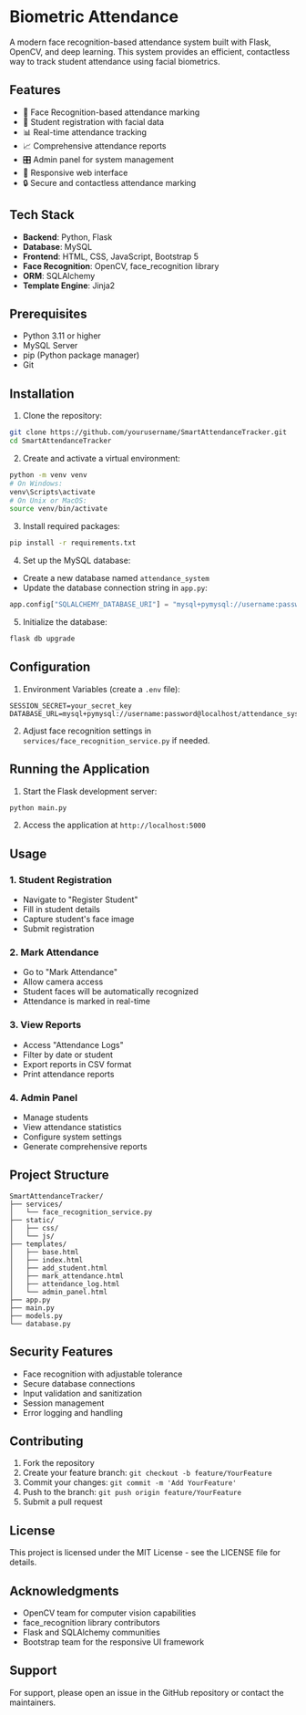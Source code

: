 # Biometric Attendance

A modern face recognition-based attendance system built with Flask, OpenCV, and deep learning. This system provides an efficient, contactless way to track student attendance using facial biometrics.

## Features

- 👤 Face Recognition-based attendance marking
- 📝 Student registration with facial data
- 📊 Real-time attendance tracking
- 📈 Comprehensive attendance reports
- 🎛️ Admin panel for system management
- 📱 Responsive web interface
- 🔒 Secure and contactless attendance marking

## Tech Stack

- **Backend**: Python, Flask
- **Database**: MySQL
- **Frontend**: HTML, CSS, JavaScript, Bootstrap 5
- **Face Recognition**: OpenCV, face_recognition library
- **ORM**: SQLAlchemy
- **Template Engine**: Jinja2

## Prerequisites

- Python 3.11 or higher
- MySQL Server
- pip (Python package manager)
- Git

## Installation

1. Clone the repository:
```bash
git clone https://github.com/yourusername/SmartAttendanceTracker.git
cd SmartAttendanceTracker
```

2. Create and activate a virtual environment:
```bash
python -m venv venv
# On Windows:
venv\Scripts\activate
# On Unix or MacOS:
source venv/bin/activate
```

3. Install required packages:
```bash
pip install -r requirements.txt
```

4. Set up the MySQL database:
- Create a new database named `attendance_system`
- Update the database connection string in `app.py`:
```python
app.config["SQLALCHEMY_DATABASE_URI"] = "mysql+pymysql://username:password@localhost/attendance_system"
```

5. Initialize the database:
```bash
flask db upgrade
```

## Configuration

1. Environment Variables (create a `.env` file):
```env
SESSION_SECRET=your_secret_key
DATABASE_URL=mysql+pymysql://username:password@localhost/attendance_system
```

2. Adjust face recognition settings in `services/face_recognition_service.py` if needed.

## Running the Application

1. Start the Flask development server:
```bash
python main.py
```

2. Access the application at `http://localhost:5000`

## Usage

### 1. Student Registration
- Navigate to "Register Student"
- Fill in student details
- Capture student's face image
- Submit registration

### 2. Mark Attendance
- Go to "Mark Attendance"
- Allow camera access
- Student faces will be automatically recognized
- Attendance is marked in real-time

### 3. View Reports
- Access "Attendance Logs"
- Filter by date or student
- Export reports in CSV format
- Print attendance reports

### 4. Admin Panel
- Manage students
- View attendance statistics
- Configure system settings
- Generate comprehensive reports

## Project Structure

```
SmartAttendanceTracker/
├── services/
│   └── face_recognition_service.py
├── static/
│   ├── css/
│   └── js/
├── templates/
│   ├── base.html
│   ├── index.html
│   ├── add_student.html
│   ├── mark_attendance.html
│   ├── attendance_log.html
│   └── admin_panel.html
├── app.py
├── main.py
├── models.py
└── database.py
```

## Security Features

- Face recognition with adjustable tolerance
- Secure database connections
- Input validation and sanitization
- Session management
- Error logging and handling

## Contributing

1. Fork the repository
2. Create your feature branch: `git checkout -b feature/YourFeature`
3. Commit your changes: `git commit -m 'Add YourFeature'`
4. Push to the branch: `git push origin feature/YourFeature`
5. Submit a pull request

## License

This project is licensed under the MIT License - see the LICENSE file for details.

## Acknowledgments

- OpenCV team for computer vision capabilities
- face_recognition library contributors
- Flask and SQLAlchemy communities
- Bootstrap team for the responsive UI framework

## Support

For support, please open an issue in the GitHub repository or contact the maintainers.